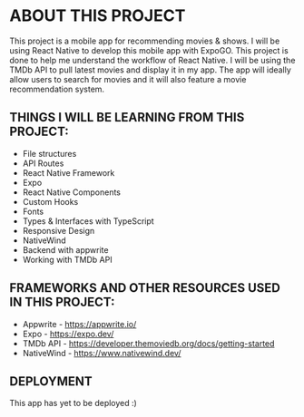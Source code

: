 # ABOUT THIS PROJECT

This project is a mobile app for recommending movies & shows. I will be using React Native to develop this mobile app with ExpoGO. This project is done to help me understand the workflow of React Native. I will be using the TMDb API to pull latest movies and display it in my app. The app will ideally allow users to search for movies and it will also feature a movie recommendation system.

## THINGS I WILL BE LEARNING FROM THIS PROJECT:

- File structures    
- API Routes  
- React Native Framework   
- Expo  
- React Native Components    
- Custom Hooks   
- Fonts  
- Types & Interfaces with TypeScript  
- Responsive Design  
- NativeWind
- Backend with appwrite  
- Working with TMDb API

## FRAMEWORKS AND OTHER RESOURCES USED IN THIS PROJECT:

- Appwrite - https://appwrite.io/  
- Expo - https://expo.dev/
- TMDb API - https://developer.themoviedb.org/docs/getting-started  
- NativeWind - https://www.nativewind.dev/  

## DEPLOYMENT

This app has yet to be deployed :)
